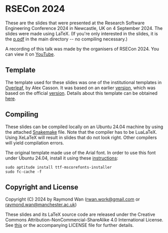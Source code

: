 # RSECon 2024

These are the slides that were presented at the Research Software Engineering Conference 2024 in Newcastle, UK on 4 September 2024.  The slides were made using LaTeX.  (If you're only interested in the slides, it is the [p.pdf](https://github.com/rwanwork/Conf_RSECon_2024/blob/main/p.pdf) in the main directory -- no compiling necessary.)

A recording of this talk was made by the organisers of RSECon 2024.  You can view it on [YouTube](https://youtu.be/1Y-MFPcoyIY?si=P6jloTsl6HcXugXq).


##  Template

The template used for these slides was one of the institutional templates in [Overleaf](https://overleaf.com/), by Alex Casson.  It was based on an earlier [version](https://github.com/mundya/unofficial-university-of-manchester-beamer), which was based on the official [version](https://www.staffnet.manchester.ac.uk/brand/visual-identity/guidelines/presentations/).  Details about this template can be obtained [here](https://www.overleaf.com/latex/templates/university-of-manchester-presentation-beamer-template/rwcrzjmzcdyn).


##  Compiling

These slides can be compiled locally on an Ubuntu 24.04 machine by using the attached [Snakemake](https://snakemake.readthedocs.io/en/stable/) file.  Note that the compiler has to be LuaLaTeX.  Using XeLaTeX will result in slides that do not look right.  Other compilers will yield compilation errors.

The original template made use of the Arial font.  In order to use this font under Ubuntu 24.04, install it using these [instructions](https://askubuntu.com/questions/651441/how-to-install-arial-font-and-other-windows-fonts-in-ubuntu):

    sudo aptitude install ttf-mscorefonts-installer
    sudo fc-cache -f


## Copyright and License

Copyright (C) 2024 by Raymond Wan (rwan.work@gmail.com or raymond.wan@manchester.ac.uk)

These slides and its LaTeX source code are released under the Creative Commons Attribution-NonCommercial-ShareAlike 4.0 International License.  See [this](https://creativecommons.org/licenses/by-nc-sa/4.0/}{https://creativecommons.org/licenses/by-nc-sa/4.0/) or the accompanying LICENSE file for further details.

